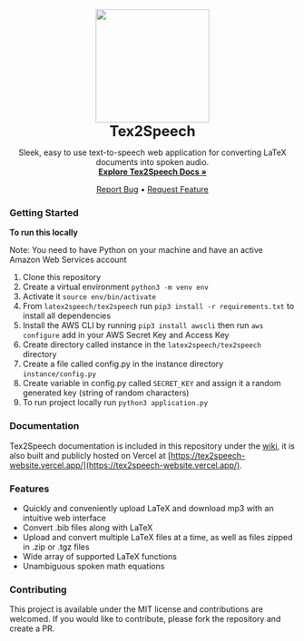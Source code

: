 <div style="text-align:center">
    <a href = "https://tex2speech-website.vercel.app/">
        <img src="https://raw.githubusercontent.com/hutchresearch/latex2speech/main/tex2speech/static/tex2speech-logo.png" width="200" height="200" />
    </a><br>
    <span style = "font-weight: bold; font-size: 25px;">Tex2Speech</span>
    <p>Sleek, easy to use text-to-speech web application for converting LaTeX documents into spoken audio.<br><a href = "https://tex2speech-website.vercel.app/docs.html" style = "font-weight: bold;">Explore Tex2Speech Docs »</a></p>
    <a href = "https://github.com/hutchresearch/latex2speech/issues/new?template=bug_report.md">Report Bug</a> ▪ <a href = "https://github.com/hutchresearch/latex2speech/issues/new?template=feature_request.md">Request Feature</a>
</div>

### Getting Started

**To run this locally**

Note: You need to have Python on your machine and have an active Amazon Web Services account

1. Clone this repository
2. Create a virtual environment `python3 -m venv env` 
3. Activate it `source env/bin/activate`
4. From `latex2speech/tex2speech` run `pip3 install -r requirements.txt` to install all dependencies
5. Install the AWS CLI by running `pip3 install awscli` then run `aws configure` add in your AWS Secret Key and Access Key
6. Create directory called instance in the `latex2speech/tex2speech` directory
7. Create a file called config.py in the instance directory `instance/config.py`
8. Create variable in config.py called `SECRET_KEY` and assign it a random generated key (string of random characters)
9. To run project locally run `python3 application.py` 

### Documentation

Tex2Speech documentation is included in this repository under the [wiki](https://github.com/hutchresearch/latex2speech/wiki), it is also built and publicly hosted on Vercel at [https://tex2speech-website.vercel.app/](https://tex2speech-website.vercel.app/).


### Features
- Quickly and conveniently upload LaTeX and download mp3 with an intuitive web interface
- Convert .bib files along with LaTeX
- Upload and convert multiple LaTeX files at a time, as well as files zipped in .zip or .tgz files
- Wide array of supported LaTeX functions
- Unambiguous spoken math equations

### Contributing 

This project is available under the MIT license and contributions are welcomed. If you would like to contribute, please fork the repository and create a PR.
